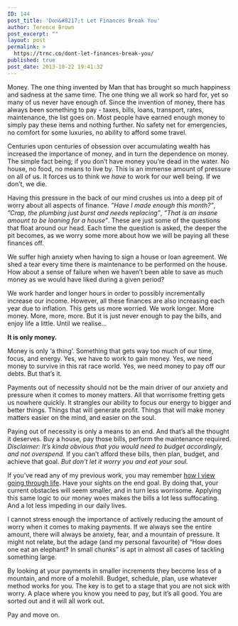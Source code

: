 ```yaml
---
ID: 144
post_title: 'Don&#8217;t Let Finances Break You'
author: Terence Brown
post_excerpt: ""
layout: post
permalink: >
  https://trnc.co/dont-let-finances-break-you/
published: true
post_date: 2013-10-22 19:41:32
---
```

Money. The one thing invented by Man that has brought so much happiness and sadness at the same time. The one thing we all work so hard for, yet so many of us never have enough of. Since the invention of money, there has always been something to pay - taxes, bills, loans, transport, rates, maintenance, the list goes on. Most people have earned enough money to simply pay these items and nothing further. No safety net for emergencies, no comfort for some luxuries, no ability to afford some travel.

Centuries upon centuries of obsession over accumulating wealth has increased the importance of money, and in turn the dependence on money. The simple fact being; if you don’t have money you’re dead in the water. No house, no food, no means to live by. This is an immense amount of pressure on all of us. It forces us to think we <em>have</em> to work for our well being. If we don’t, we die.

Having this pressure in the back of our mind crushes us into a deep pit of worry about all aspects of finance. <em>”Have I made enough this month?”</em>, <em>”Crap, the plumbing just burst and needs replacing”</em>, <em>”That is an insane amount to be loaning for a house”</em>. These are just some of the questions that float around our head. Each time the question is asked, the deeper the pit becomes, as we worry some more about how we will be paying all these finances off.

We suffer high anxiety when having to sign a house or loan agreement. We shed a tear every time there is maintenance to be performed on the house. How about a sense of failure when we haven’t been able to save as much money as we would have liked during a given period?

We work harder and longer hours in order to possibly incrementally increase our income. However, all these finances are also increasing each year due to inflation. This gets us more worried. We work longer. More money. More, more, more. But it is just never enough to pay the bills, and enjoy life a little. Until we realise...

<strong>It is only money.</strong>

Money is only ‘a thing’. Something that gets way too much of our time, focus, and energy. Yes, we have to work to gain money. Yes, we need money to survive in this rat race world. Yes, we need money to pay off our debts. But that’s it.

Payments out of necessity should not be the main driver of our anxiety and pressure when it comes to money matters. All that worrisome fretting gets us nowhere quickly. It strangles our ability to focus our energy to bigger and better things. Things that will generate profit. Things that will make money matters easier on the mind, and easier on the soul.

Paying out of necessity is only a means to an end. And that’s all the thought it deserves. Buy a house, pay those bills, perform the maintenance required. <em>Disclaimer: It’s kinda obvious that you would need to budget accordingly, and not overspend.</em> If you can’t afford these bills, then plan, budget, and achieve that goal. <em>But don’t let it worry you and eat your soul.</em>

If you’ve read any of my previous work, you may remember <a href="http://helpgrowchange.com/dont-look-down-at-your-feet-while-walking/">how I view going through life</a>. Have your sights on the end goal. By doing that, your current obstacles will seem smaller, and in turn less worrisome. Applying this same logic to our money woes makes the bills a lot less suffocating. And a lot less impeding in our daily lives.

I cannot stress enough the importance of actively reducing the amount of worry when it comes to making payments. If we always see the entire amount, there will always be anxiety, fear, and a mountain of pressure. It might not relate, but the adage (and my personal favourite) of “How does one eat an elephant? In small chunks” is apt in almost all cases of tackling something large.

By looking at your payments in smaller increments they become less of a mountain, and more of a molehill. Budget, schedule, plan, use whatever method works for you. The key is to get to a stage that you are not sick with worry. A place where you know you need to pay, but it’s all good. You are sorted out and it will all work out.

Pay and move on.